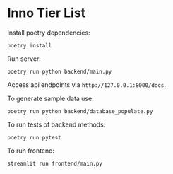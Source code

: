 # Inno Tier List

Install poetry dependencies:

```
poetry install
```

Run server:

```
poetry run python backend/main.py
```

Access api endpoints via `http://127.0.0.1:8000/docs`.


To generate sample data use:
```
poetry run python backend/database_populate.py
```

To run tests of backend methods:
```
poetry run pytest
```


To run frontend:

```shell
streamlit run frontend/main.py
```